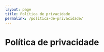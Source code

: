 ```yaml
---
layout: page
title: Política de privacidade
permalink: /politica-de-privacidade/
---
```


# Política de privacidade